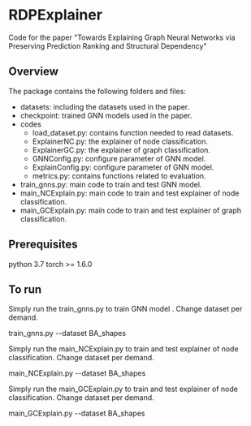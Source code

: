 # RDPExplainer
Code for the paper "Towards Explaining Graph Neural Networks via Preserving Prediction Ranking and Structural Dependency"

## Overview
The package contains the following folders and files:
- datasets: including the datasets used in the paper.
- checkpoint: trained GNN models used in the paper.
- codes
	- load_dataset.py: contains function needed to read datasets.
	- ExplainerNC.py: the explainer of node classification.
	- ExplainerGC.py: the explainer of graph classification.
	- GNNConfig.py: configure parameter of GNN model.
	- ExplainConfig.py: configure parameter of GNN model.
	- metrics.py: contains functions related to evaluation.
- train_gnns.py: main code to train  and test GNN model.
- main_NCExplain.py: main code to train  and test explainer of node classification.
- main_GCExplain.py: main code to train  and test explainer of graph classification.

## Prerequisites
python   3.7
torch >= 1.6.0

## To run
Simply run the train_gnns.py to train GNN model . Change dataset per demand.

train_gnns.py --dataset BA_shapes

Simply run the main_NCExplain.py to train and  test explainer of node classification. Change dataset per demand.

main_NCExplain.py --dataset BA_shapes

Simply run the main_GCExplain.py to train and  test explainer of node classification. Change dataset per demand.

main_GCExplain.py --dataset BA_shapes
